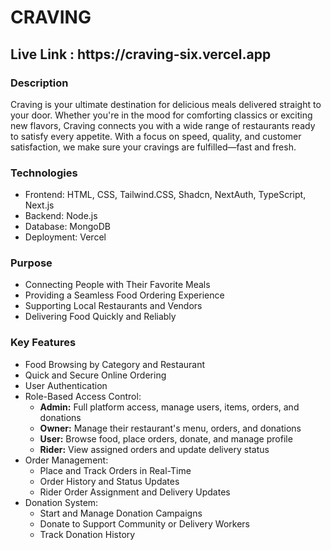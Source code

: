 <div> 
   <h1 className="font-bold">
CRAVING </h1>

   <h2>
   Live Link : https://craving-six.vercel.app </h2> 
   <div> 
 <h3 className="font-semibold">Description</h3>
 <p>  Craving is your ultimate destination for delicious meals delivered straight to your door. Whether you're in the mood for comforting classics or exciting new flavors, Craving connects you with a wide range of restaurants ready to satisfy every appetite. With a focus on speed, quality, and customer satisfaction, we make sure your cravings are fulfilled—fast and fresh.</p>
 </div>

</div>

<div>
    <h3 className="font-semibold"> Technologies</h3>
      <ul>
        <li>Frontend: HTML, CSS, Tailwind.CSS, Shadcn, NextAuth, TypeScript, Next.js </li>
        <li>Backend: Node.js</li>
        <li>Database: MongoDB </li>
        <li>Deployment: Vercel </li>
      </ul>
</div>

<div>
  <h3 className="font-semibold">Purpose</h3>
  <ul>
    <li>Connecting People with Their Favorite Meals</li>
    <li>Providing a Seamless Food Ordering Experience</li>
    <li>Supporting Local Restaurants and Vendors</li>
    <li>Delivering Food Quickly and Reliably</li>
  </ul>
</div>

<div>
  <h3 className="font-semibold">Key Features</h3>
  <ul>
    <li>Food Browsing by Category and Restaurant</li>
    <li>Quick and Secure Online Ordering</li>
    <li>User Authentication</li>
    <li>Role-Based Access Control:
      <ul className="list-disc list-inside ml-4">
        <li><strong>Admin:</strong> Full platform access, manage users, items, orders, and donations</li>
        <li><strong>Owner:</strong> Manage their restaurant's menu, orders, and donations</li>
        <li><strong>User:</strong> Browse food, place orders, donate, and manage profile</li>
        <li><strong>Rider:</strong> View assigned orders and update delivery status</li>
      </ul>
    </li>
       <li>Order Management:
      <ul className="list-disc list-inside ml-4">
        <li>Place and Track Orders in Real-Time</li>
        <li>Order History and Status Updates</li>
        <li>Rider Order Assignment and Delivery Updates</li>
      </ul>
    </li>
      <li>Donation System:
      <ul className="list-disc list-inside ml-4">
        <li>Start and Manage Donation Campaigns</li>
        <li>Donate to Support Community or Delivery Workers</li>
        <li>Track Donation History</li>
      </ul>
    </li>
  </ul>
</div>

